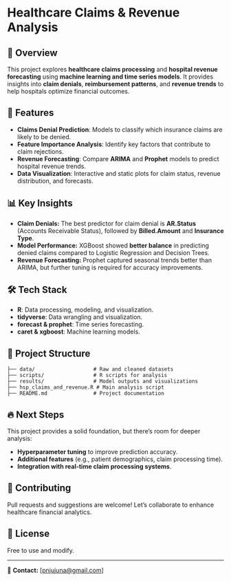 # Healthcare Claims & Revenue Analysis

## 📌 Overview
This project explores **healthcare claims processing** and **hospital revenue forecasting** using **machine learning and time series models**. It provides insights into **claim denials**, **reimbursement patterns**, and **revenue trends** to help hospitals optimize financial outcomes.

## 🚀 Features
- **Claims Denial Prediction**: Models to classify which insurance claims are likely to be denied.
- **Feature Importance Analysis**: Identify key factors that contribute to claim rejections.
- **Revenue Forecasting**: Compare **ARIMA** and **Prophet** models to predict hospital revenue trends.
- **Data Visualization**: Interactive and static plots for claim status, revenue distribution, and forecasts.

## 📊 Key Insights
- **Claim Denials:** The best predictor for claim denial is **AR.Status** (Accounts Receivable Status), followed by **Billed.Amount** and **Insurance Type**.
- **Model Performance:** XGBoost showed **better balance** in predicting denied claims compared to Logistic Regression and Decision Trees.
- **Revenue Forecasting:** Prophet captured seasonal trends better than ARIMA, but further tuning is required for accuracy improvements.

## 🛠️ Tech Stack
- **R**: Data processing, modeling, and visualization.
- **tidyverse**: Data wrangling and visualization.
- **forecast & prophet**: Time series forecasting.
- **caret & xgboost**: Machine learning models.

## 📂 Project Structure
```
├── data/                   # Raw and cleaned datasets
├── scripts/                # R scripts for analysis
├── results/                # Model outputs and visualizations
├── hsp_claims_and_revenue.R # Main analysis script
├── README.md               # Project documentation
```

## 🔥 Next Steps
This project provides a solid foundation, but there’s room for deeper analysis:
- **Hyperparameter tuning** to improve prediction accuracy.
- **Additional features** (e.g., patient demographics, claim processing time).
- **Integration with real-time claim processing systems**.

## 🤝 Contributing
Pull requests and suggestions are welcome! Let’s collaborate to enhance healthcare financial analytics.

## 📜 License
Free to use and modify.

---
📧 **Contact:** [pnjujuna@gmail.com]

